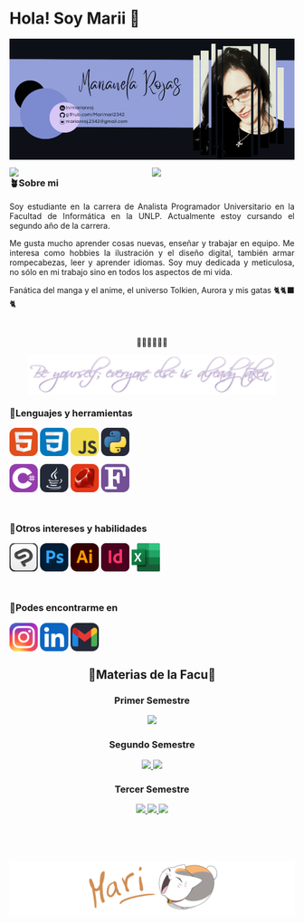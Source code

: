 <h1>Hola! Soy Marii 🌱</h1>

<p align="center">
  <img align="center" src="https://github.com/Marimari2342/Marimari2342/blob/main/mariii.png" alt="mari"/>
</p>

<!--<p align="center">
  <img align="center" src="https://github.com/Marimari2342/Marimari2342.github.io/blob/main/imagenes/oscarW.png" alt="oscwilde" height="70"/>
</p>-->

<!-- VER DESPUES PORQUE NO FUNCA-->
<img align="right" src="https://github-readme-streak-stats.herokuapp.com/?user=Marimari2342&theme=tokyonight&hide_border=true&bg_color=000000" width="50%">

<img align="right" src="https://github-readme-stats.vercel.app/api/top-langs/?username=Marimari2342&theme=tokyonight&hide_border=true&layout=compact&include_all_commits=true" width="50%">


<h3>🪴Sobre mi</h3>
<p align="justify" >Soy estudiante en la carrera de Analista Programador Universitario en la Facultad de Informática en la UNLP. Actualmente estoy cursando el segundo año de la carrera.</p>
<p align="justify" >Me gusta mucho aprender cosas nuevas, enseñar y trabajar en equipo. Me interesa como hobbies la ilustración y el diseño digital, también armar rompecabezas, leer y aprender idiomas. Soy muy dedicada y meticulosa, no sólo en mi trabajo sino en todos los aspectos de mi vida.</p>
<p align="justify" >Fanática del manga y el anime, el universo Tolkien, Aurora y mis gatas 🐈🐈‍⬛🐈</p>
<br>


<p align="center">🔵🔵🔵🔵🔵🔵</p>

<p align="center">
  <img align="center" src="https://github.com/Marimari2342/Marimari2342.github.io/blob/main/imagenes/oscarW.png" alt="oscwilde" height="70"/>
</p>

<h3>🍄Lenguajes y herramientas</h3>

<p align="left">
  <img align="center" src="https://github.com/tandpfun/skill-icons/blob/main/icons/HTML.svg" alt="html" height="50" width="50" />
  <img align="center" src="https://github.com/tandpfun/skill-icons/blob/main/icons/CSS.svg" alt="css" height="50" width="50" />
  <img align="center" src="https://github.com/tandpfun/skill-icons/blob/main/icons/JavaScript.svg" alt="javascript" height="50" width="50" />
  <img align="center" src="https://github.com/tandpfun/skill-icons/blob/main/icons/Python-Dark.svg" alt="python" height="50" width="50" />
</p>
<p align="left">
  <img align="center" src="https://github.com/tandpfun/skill-icons/blob/main/icons/CS.svg" alt="c#" height="50" width="50" />
  <img align="center" src="https://github.com/tandpfun/skill-icons/blob/main/icons/Java-Dark.svg" alt="java" height="50" width="50" />
  <img align="center" src="https://github.com/tandpfun/skill-icons/blob/main/icons/Ruby.svg" alt="ruby" height="50" width="50" />
  <img align="center" src="https://github.com/tandpfun/skill-icons/blob/main/icons/Fortran.svg" alt="fortran" height="50" width="50" />
</p><br>


<h3>🍒Otros intereses y habilidades</h3>

<p align="left">
  <img align="center" src="https://github.com/Marimari2342/Marimari2342.github.io/blob/main/imagenes/clip.png" alt="clip" height="50" width="50" />
  <img align="center" src="https://github.com/tandpfun/skill-icons/blob/main/icons/Photoshop.svg" alt="photoshop" height="50" width="50" />
  <img align="center" src="https://github.com/tandpfun/skill-icons/blob/main/icons/Illustrator.svg" alt="illust" height="50" width="50" />
  <img align="center" src="https://github.com/Marimari2342/Marimari2342.github.io/blob/main/imagenes/indesign.png" alt="indesign" height="50" width="50" />
  <img align="center" src="https://github.com/Marimari2342/Marimari2342.github.io/blob/main/imagenes/excel.png" alt="excel" height="50" width="50" />
</p><br>


<h3>🌵Podes encontrarme en</h3>

<p align="left">
  <a href="https://www.instagram.com/marianroj" target="blank"><img align="center" src="https://github.com/tandpfun/skill-icons/blob/main/icons/Instagram.svg" alt="mariinsta" height="50" width="50" /></a>
  <a href="https://www.linkedin.com/in/marianroj/" target="blank"><img align="center" src="https://github.com/tandpfun/skill-icons/blob/main/icons/LinkedIn.svg" alt="mariin" height="50" width="50"/></a>
  <a href="mailto:marianroj.2342@gmail.com" target="blank"><img align="center" src="https://github.com/tandpfun/skill-icons/blob/main/icons/Gmail-Dark.svg" alt="mariemail" height="50" width="50"/></a>  
</p>

<h2 align="center">🌸Materias de la Facu🍏</h2>
<div align="center">
<h3>Primer Semestre</h3>
<a href="https://github.com/Marimari2342/Organizacion-de-Computadoras">
      <img height="110px" src="https://github-readme-stats.vercel.app/api/pin/?username=Marimari2342&repo=Organizacion-de-Computadoras&theme=tokyonight&bg_color=000000"/>
    </a> 

<h3>Segundo Semestre</h3>
    <a href="https://github.com/Marimari2342/Arquitectura-de-Computadoras">
      <img height="110px" src="https://github-readme-stats.vercel.app/api/pin/?username=Marimari2342&repo=Arquitectura-de-Computadoras&theme=tokyonight&bg_color=000000"/>
    </a> 
    <a href="https://github.com/Marimari2342/Taller-de-Programacion">
      <img height="110px" src="https://github-readme-stats.vercel.app/api/pin/?username=Marimari2342&repo=Taller-de-Programacion&theme=tokyonight&bg_color=000000"/>
    </a>  

<h3>Tercer Semestre</h3>
    <a href="https://github.com/Marimari2342/AyED">
      <img height="110px" src="https://github-readme-stats.vercel.app/api/pin/?username=Marimari2342&repo=AyED&theme=tokyonight&bg_color=000000"/>
    </a> 
    <a href="https://github.com/Marimari2342/FOD">
      <img height="110px" src="https://github-readme-stats.vercel.app/api/pin/?username=Marimari2342&repo=FOD&theme=tokyonight&bg_color=000000"/>
    </a> 
    <a href="https://github.com/Marimari2342/Seminario.NET">
      <img height="110px"src="https://github-readme-stats.vercel.app/api/pin/?username=Marimari2342&repo=Seminario.NET&theme=tokyonight&bg_color=000000"/>
    </a> 
</div>
<br>
<br>
<br>
<br>


<p><img align="center" src="https://github.com/Marimari2342/Marimari2342/blob/main/firmagith.png" alt="marigit"/></p>


